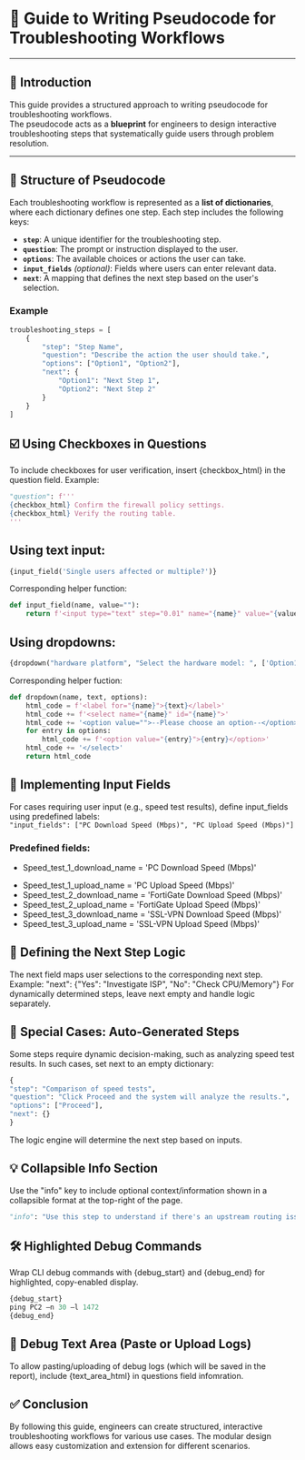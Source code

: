 # 🧭 Guide to Writing Pseudocode for Troubleshooting Workflows

---

## 📘 Introduction

This guide provides a structured approach to writing pseudocode for troubleshooting workflows.  
The pseudocode acts as a **blueprint** for engineers to design interactive troubleshooting steps that systematically guide users through problem resolution.

---

## 🧱 Structure of Pseudocode

Each troubleshooting workflow is represented as a **list of dictionaries**, where each dictionary defines one step. Each step includes the following keys:

- **`step`**: A unique identifier for the troubleshooting step.  
- **`question`**: The prompt or instruction displayed to the user.  
- **`options`**: The available choices or actions the user can take.  
- **`input_fields`** *(optional)*: Fields where users can enter relevant data.  
- **`next`**: A mapping that defines the next step based on the user's selection.

### Example


```python
troubleshooting_steps = [
    {
        "step": "Step Name",
        "question": "Describe the action the user should take.",
        "options": ["Option1", "Option2"],
        "next": {
            "Option1": "Next Step 1",
            "Option2": "Next Step 2"
        }
    }
]
```

## ☑️  Using Checkboxes in Questions 
To include checkboxes for user verification, insert {checkbox_html} in the question field. Example: 
```python
"question": f''' 
{checkbox_html} Confirm the firewall policy settings. 
{checkbox_html} Verify the routing table. 
''' 
```

## Using text input:
```python
{input_field('Single users affected or multiple?')}
```

Corresponding helper function:
```python
def input_field(name, value=""):
    return f'<input type="text" step="0.01" name="{name}" value="{value}" style="width: 100px; padding: 5px; margin: 5px;">'
```

## Using dropdowns:
```python
{dropdown("hardware platform", "Select the hardware model: ", ['Option1','Option2','Option3'])}
```
Corresponding helper fuction:
```python
def dropdown(name, text, options):
    html_code = f'<label for="{name}">{text}</label>'
    html_code += f'<select name="{name}" id="{name}">'
    html_code += '<option value="">--Please choose an option--</option>'
    for entry in options:
        html_code += f'<option value="{entry}">{entry}</option>'
    html_code += '</select>'
    return html_code
```
## 🧮 Implementing Input Fields 
For cases requiring user input (e.g., speed test results), define input_fields using predefined labels: 
<br>`"input_fields": ["PC Download Speed (Mbps)", "PC Upload Speed (Mbps)"]`
### Predefined fields: 
* Speed_test_1_download_name = 'PC Download Speed (Mbps)' 
- Speed_test_1_upload_name = 'PC Upload Speed (Mbps)' 
- Speed_test_2_download_name = 'FortiGate Download Speed (Mbps)' 
- Speed_test_2_upload_name = 'FortiGate Upload Speed (Mbps)' 
- Speed_test_3_download_name = 'SSL-VPN Download Speed (Mbps)' 
- Speed_test_3_upload_name = 'SSL-VPN Upload Speed (Mbps)' 

## 🔁  Defining the Next Step Logic 
The next field maps user selections to the corresponding next step. Example: 
"next": {"Yes": "Investigate ISP", "No": "Check CPU/Memory"} 
For dynamically determined steps, leave next empty and handle logic separately. 

## 🤖 Special Cases: Auto-Generated Steps 
Some steps require dynamic decision-making, such as analyzing speed test results. In such cases, set next to an empty dictionary: 
```python
{ 
"step": "Comparison of speed tests", 
"question": "Click Proceed and the system will analyze the results.", 
"options": ["Proceed"], 
"next": {} 
}
```
The logic engine will determine the next step based on inputs. 

## 💡 Collapsible Info Section
Use the "info" key to include optional context/information shown in a collapsible format at the top-right of the page.

```python
"info": "Use this step to understand if there's an upstream routing issue."
```

## 🛠️ Highlighted Debug Commands
Wrap CLI debug commands with {debug_start} and {debug_end} for highlighted, copy-enabled display.

```python
{debug_start}
ping PC2 –n 30 –l 1472
{debug_end}
```
## 📝 Debug Text Area (Paste or Upload Logs)
To allow pasting/uploading of debug logs (which will be saved in the report), include      {text_area_html} in questions field infomration.

## ✅ Conclusion 
By following this guide, engineers can create structured, interactive troubleshooting workflows for various use cases. The modular design allows easy customization and extension for different scenarios.

